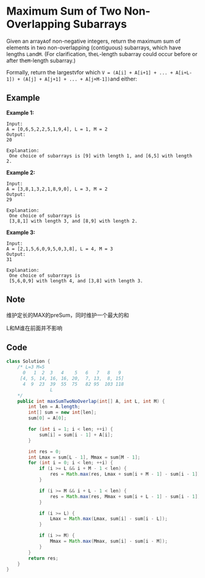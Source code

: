 # Maximum Sum of Two Non-Overlapping Subarrays

Given an array`A`of non-negative integers, return the maximum sum of elements in two non-overlapping (contiguous) subarrays, which have lengths `L`and`M`. (For clarification, the`L`-length subarray could occur before or after the`M`-length subarray.)

Formally, return the largest`V`for which `V = (A[i] + A[i+1] + ... + A[i+L-1]) + (A[j] + A[j+1] + ... + A[j+M-1])`and either:

## Example

**Example 1:**

```
Input: 
A = [0,6,5,2,2,5,1,9,4], L = 1, M = 2
Output: 
20

Explanation:
 One choice of subarrays is [9] with length 1, and [6,5] with length 2.
```

**Example 2:**

```
Input: 
A = [3,8,1,3,2,1,8,9,0], L = 3, M = 2
Output: 
29

Explanation:
 One choice of subarrays is
 [3,8,1] with length 3, and [8,9] with length 2.
```

**Example 3:**

```
Input: 
A = [2,1,5,6,0,9,5,0,3,8], L = 4, M = 3
Output: 
31

Explanation:
 One choice of subarrays is
 [5,6,0,9] with length 4, and [3,8] with length 3.
```

## Note

维护定长的MAX的preSum，同时维护一个最大的和

L和M谁在前面并不影响

## Code

```java
class Solution {
    /* L=3 M=5
      0   1  2  3   4    5   6   7   8   9  
     [4, 5, 14, 16, 16, 20,  7, 13,  8, 15]
      4  9  23  39  55  75   82 95  103 118
                L
    */
    public int maxSumTwoNoOverlap(int[] A, int L, int M) {
        int len = A.length;
        int[] sum = new int[len];
        sum[0] = A[0];

        for (int i = 1; i < len; ++i) {
            sum[i] = sum[i - 1] + A[i];
        }

        int res = 0;
        int Lmax = sum[L - 1], Mmax = sum[M - 1];
        for (int i = 0; i < len; ++i) {
            if (i >= L && i + M - 1 < len) {
                res = Math.max(res, Lmax + sum[i + M - 1] - sum[i - 1]);
            }

            if (i >= M && i + L - 1 < len) {
                res = Math.max(res, Mmax + sum[i + L - 1] - sum[i - 1]);
            }

            if (i >= L) {
                Lmax = Math.max(Lmax, sum[i] - sum[i - L]);
            }

            if (i >= M) {
                Mmax = Math.max(Mmax, sum[i] - sum[i - M]);
            }
        }
        return res;
    }
}
```
